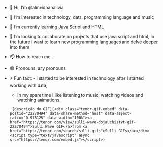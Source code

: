 - 👋 Hi, I’m @almeidaanalivia
- 👀 I’m interested in technology, data, programming language and music
- 🌱 I’m currently learning Java Script and HTML
- 💞️ I’m looking to collaborate on projects that use java script and html, in the future I want to learn new programming languages ​​and delve deeper into them
- 📫 How to reach me ...
- 😄 Pronouns: any pronouns
- ⚡ Fun fact: - I started to be interested in technology after I started working with data;
     - In my spare time I like listening to music, watching videos and watching animations.
 
      ![descrição do GIF](<div class="tenor-gif-embed" data-postid="22270494" data-share-method="host" data-aspect-ratio="0.978125" data-width="100%"><a href="https://tenor.com/view/sulli-wave-dojauchistwt-gif-22270494">Sulli Wave GIF</a>from <a href="https://tenor.com/search/sulli-gifs">Sulli GIFs</a></div> <script type="text/javascript" async src="https://tenor.com/embed.js"></script>)

<!---
almeidaanalivia/almeidaanalivia is a ✨ special ✨ repository because its `README.md` (this file) appears on your GitHub profile.
You can click the Preview link to take a look at your changes.
--->
